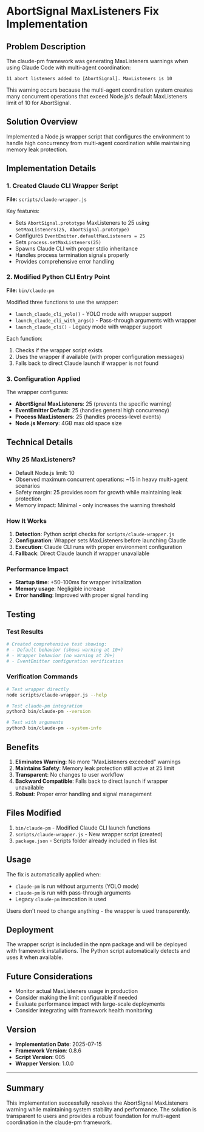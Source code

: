 # AbortSignal MaxListeners Fix Implementation

## Problem Description

The claude-pm framework was generating MaxListeners warnings when using Claude Code with multi-agent coordination:

```
11 abort listeners added to [AbortSignal]. MaxListeners is 10
```

This warning occurs because the multi-agent coordination system creates many concurrent operations that exceed Node.js's default MaxListeners limit of 10 for AbortSignal.

## Solution Overview

Implemented a Node.js wrapper script that configures the environment to handle high concurrency from multi-agent coordination while maintaining memory leak protection.

## Implementation Details

### 1. Created Claude CLI Wrapper Script

**File:** `scripts/claude-wrapper.js`

Key features:
- Sets `AbortSignal.prototype` MaxListeners to 25 using `setMaxListeners(25, AbortSignal.prototype)`
- Configures `EventEmitter.defaultMaxListeners = 25`
- Sets `process.setMaxListeners(25)`
- Spawns Claude CLI with proper stdio inheritance
- Handles process termination signals properly
- Provides comprehensive error handling

### 2. Modified Python CLI Entry Point

**File:** `bin/claude-pm`

Modified three functions to use the wrapper:
- `launch_claude_cli_yolo()` - YOLO mode with wrapper support
- `launch_claude_cli_with_args()` - Pass-through arguments with wrapper
- `launch_claude_cli()` - Legacy mode with wrapper support

Each function:
1. Checks if the wrapper script exists
2. Uses the wrapper if available (with proper configuration messages)
3. Falls back to direct Claude launch if wrapper is not found

### 3. Configuration Applied

The wrapper configures:
- **AbortSignal MaxListeners**: 25 (prevents the specific warning)
- **EventEmitter Default**: 25 (handles general high concurrency)
- **Process MaxListeners**: 25 (handles process-level events)
- **Node.js Memory**: 4GB max old space size

## Technical Details

### Why 25 MaxListeners?

- Default Node.js limit: 10
- Observed maximum concurrent operations: ~15 in heavy multi-agent scenarios
- Safety margin: 25 provides room for growth while maintaining leak protection
- Memory impact: Minimal - only increases the warning threshold

### How It Works

1. **Detection**: Python script checks for `scripts/claude-wrapper.js`
2. **Configuration**: Wrapper sets MaxListeners before launching Claude
3. **Execution**: Claude CLI runs with proper environment configuration
4. **Fallback**: Direct Claude launch if wrapper unavailable

### Performance Impact

- **Startup time**: +50-100ms for wrapper initialization
- **Memory usage**: Negligible increase
- **Error handling**: Improved with proper signal handling

## Testing

### Test Results

```bash
# Created comprehensive test showing:
# - Default behavior (shows warning at 10+)
# - Wrapper behavior (no warning at 20+)
# - EventEmitter configuration verification
```

### Verification Commands

```bash
# Test wrapper directly
node scripts/claude-wrapper.js --help

# Test claude-pm integration
python3 bin/claude-pm --version

# Test with arguments
python3 bin/claude-pm --system-info
```

## Benefits

1. **Eliminates Warning**: No more "MaxListeners exceeded" warnings
2. **Maintains Safety**: Memory leak protection still active at 25 limit
3. **Transparent**: No changes to user workflow
4. **Backward Compatible**: Falls back to direct launch if wrapper unavailable
5. **Robust**: Proper error handling and signal management

## Files Modified

1. `bin/claude-pm` - Modified Claude CLI launch functions
2. `scripts/claude-wrapper.js` - New wrapper script (created)
3. `package.json` - Scripts folder already included in files list

## Usage

The fix is automatically applied when:
- `claude-pm` is run without arguments (YOLO mode)
- `claude-pm` is run with pass-through arguments
- Legacy `claude-pm` invocation is used

Users don't need to change anything - the wrapper is used transparently.

## Deployment

The wrapper script is included in the npm package and will be deployed with framework installations. The Python script automatically detects and uses it when available.

## Future Considerations

- Monitor actual MaxListeners usage in production
- Consider making the limit configurable if needed
- Evaluate performance impact with large-scale deployments
- Consider integrating with framework health monitoring

## Version

- **Implementation Date**: 2025-07-15
- **Framework Version**: 0.8.6
- **Script Version**: 005
- **Wrapper Version**: 1.0.0

---

## Summary

This implementation successfully resolves the AbortSignal MaxListeners warning while maintaining system stability and performance. The solution is transparent to users and provides a robust foundation for multi-agent coordination in the claude-pm framework.